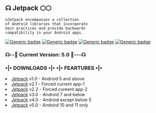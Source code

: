 ## ☊ Jetpack ⬡⬡

```
☊Jetpack encompasses a collection 
of Android libraries that incorporate 
best practices and provide backwards 
compatibility in your Android apps.
```
[![Generic badge](https://img.shields.io/badge/💠Plugins-red.svg)](https://github.com/gascomit/jetpack/plugins) 
[![Generic badge](https://img.shields.io/badge/🚀Jetpack-blue.svg)](https://github.com/gascomit/Jetpack)
[![Generic badge](https://img.shields.io/badge/☸️WEBSITE-white.svg)](https://jetpack.gascomit.repl.co/)
[![Generic badge](https://img.shields.io/badge/⛱️GROUPS-darkgreen.svg)](https://qtell.gascomit.repl.co/)

### ☊--🧩 Current Version: 5.0 🧩---☊
### •|• DOWNLOADS •|•     •|•  FEARTURES •|•

<li><a href="Deco.html">Jetpack</a> v1.0 - Android 5 and above</li>
<li><a href="Deco.html">Jetpack</a> v2.1 - Forced current app-1</li>
<li><a href="Deco.html">Jetpack</a> v2.2 - Forced cureent app-2</li>
<li><a href="Deco.html">Jetpack</a> v3.0 - Android 7 and below</li>
<li><a href="Deco.html">Jetpack</a> v4.0 - Android except below 5</li>
<li><a href="Deco.html">Jetpack</a> v5.0 - Andoird 10 and 11 only</li>

